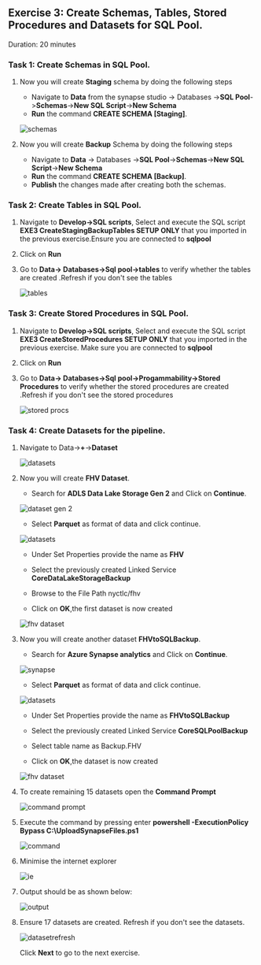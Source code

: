 ## Exercise 3: Create Schemas, Tables, Stored Procedures and Datasets for SQL Pool.

Duration: 20 minutes

### Task 1: Create Schemas in SQL Pool.

1. Now you will create **Staging** schema by doing the following steps

    - Navigate to **Data** from the synapse studio -> Databases ->**SQL Pool**->**Schemas**->**New SQL Script**->**New Schema**
    - **Run** the command **CREATE SCHEMA [Staging]**.
  
    ![schemas ](images/17.png)
  
2. Now you will create **Backup** Schema by doing the following steps

    -  Navigate to **Data** -> Databases ->**SQL Pool**->**Schemas**->**New SQL Script**->**New Schema**
    - **Run** the command **CREATE SCHEMA [Backup]**.
    - **Publish** the changes made after creating both the schemas.
   
   
### Task 2: Create Tables in SQL Pool.
 
 1. Navigate to **Develop->SQL scripts**, Select and execute the SQL script **EXE3 CreateStagingBackupTables SETUP ONLY** that you imported in the previous exercise.Ensure you are connected to **sqlpool**
 
 2. Click on **Run**
 
 3. Go to **Data-> Databases->Sql pool->tables** to verify whether the tables are created .Refresh if you don't see the tables
 
    ![tables ](images/18.png)

 
### Task 3: Create Stored Procedures in SQL Pool.
 
1. Navigate to **Develop->SQL scripts**, Select and execute the SQL script **EXE3 CreateStoredProcedures SETUP ONLY** that you imported in the previous exercise. Make sure you are connected to **sqlpool**

2. Click on **Run** 

3. Go to **Data-> Databases->Sql pool->Progammability->Stored Procedures** to verify whether the stored procedures are created .Refresh if you don't see the stored procedures

   ![stored procs ](images/19.png)

### Task 4: Create Datasets for the pipeline.

1. Navigate to Data->**+**->**Dataset**

   ![datasets](images/020.png)

2. Now you will create **FHV Dataset**.

   - Search for **ADLS Data Lake Storage Gen 2** and Click on **Continue**.

   ![dataset gen 2](images/021.png)

   - Select **Parquet** as format of data and click continue.

   ![datasets](images/22.png)
 
   - Under Set Properties provide the name as **FHV**
   
   - Select the previously created Linked Service **CoreDataLakeStorageBackup**
   
   - Browse to the File Path nyctlc/fhv
   
   - Click on **OK**,the first dataset is now created

   ![fhv dataset](images/23.png)

3. Now you will create another dataset **FHVtoSQLBackup**.

   - Search for **Azure Synapse analytics** and Click on **Continue**.

   ![synapse](images/dataset2create.png)

   - Select **Parquet** as format of data and click continue.

   ![datasets](images/22.png)
 
   - Under Set Properties provide the name as **FHVtoSQLBackup**
   
   - Select the previously created Linked Service **CoreSQLPoolBackup**
   
   - Select table name as Backup.FHV
   
   - Click on **OK**,the dataset is now created

   ![fhv dataset](images/dataset21.png)

4. To create remaining 15 datasets open the **Command Prompt** 
   
   ![command prompt](images/001.png)
   
5. Execute the command by pressing enter **powershell -ExecutionPolicy Bypass C:\UploadSynapseFiles.ps1**
   
   ![command](images/002.png)

6. Minimise the internet explorer
   
   ![ie](images/003.png)

7. Output should be as shown below:
       
   ![output](images/004.png)

8. Ensure 17 datasets are created. Refresh if you don't see the datasets.
   
   ![datasetrefresh](images/datasetrefresh.png)
   
   Click **Next** to go to the next exercise.
